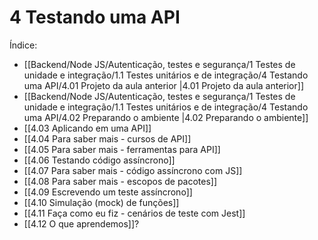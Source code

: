 # 4 Testando uma API

Índice:
- [[Backend/Node JS/Autenticação, testes e segurança/1 Testes de unidade e integração/1.1 Testes unitários e de integração/4 Testando uma API/4.01 Projeto da aula anterior |4.01 Projeto da aula anterior]]
- [[Backend/Node JS/Autenticação, testes e segurança/1 Testes de unidade e integração/1.1 Testes unitários e de integração/4 Testando uma API/4.02 Preparando o ambiente |4.02 Preparando o ambiente]]
- [[4.03 Aplicando em uma API]]
- [[4.04 Para saber mais - cursos de API]]
- [[4.05 Para saber mais - ferramentas para API]]
- [[4.06 Testando código assíncrono]]
- [[4.07 Para saber mais - código assíncrono com JS]]
- [[4.08 Para saber mais - escopos de pacotes]]
- [[4.09 Escrevendo um teste assíncrono]]
- [[4.10 Simulação (mock) de funções]]
- [[4.11 Faça como eu fiz - cenários de teste com Jest]]
- [[4.12 O que aprendemos]]?